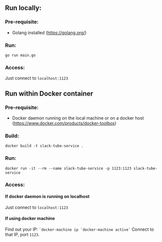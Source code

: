 ## Run locally:
### Pre-requisite:
 - Golang installed (<https://golang.org/>)

### Run:
```go run main.go```

### Access:
Just connect to ```localhost:1123```

## Run within Docker container
### Pre-requisite:
 - Docker daemon running on the local machine or on a docker host (<https://www.docker.com/products/docker-toolbox>)

### Build:
```docker build -t slack-tube-service .```

### Run:
```docker run -it --rm --name slack-tube-service -p 1123:1123 slack-tube-service```

### Access:

#### If docker daemon is running on localhost
Just connect to ```localhost:1123```

#### If using docker machine
Find out your IP: ``` `docker-machine ip `docker-machine active` ```
Connect to that IP, port ```1123```.
